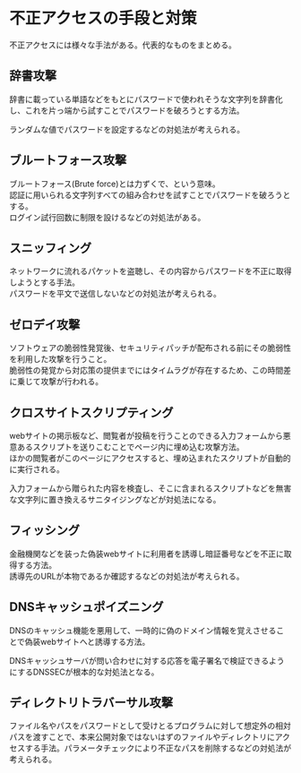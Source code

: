 # 不正アクセスの手段と対策

不正アクセスには様々な手法がある。代表的なものをまとめる。  


## 辞書攻撃

辞書に載っている単語などをもとにパスワードで使われそうな文字列を辞書化し、これを片っ端から試すことでパスワードを破ろうとする方法。  

ランダムな値でパスワードを設定するなどの対処法が考えられる。  

## ブルートフォース攻撃

ブルートフォース(Brute force)とは力ずくで、という意味。  
認証に用いられる文字列すべての組み合わせを試すことでパスワードを破ろうとする。  
ログイン試行回数に制限を設けるなどの対処法がある。  

## スニッフィング

ネットワークに流れるパケットを盗聴し、その内容からパスワードを不正に取得しようとする手法。  
パスワードを平文で送信しないなどの対処法が考えられる。  

## ゼロデイ攻撃

ソフトウェアの脆弱性発覚後、セキュリティパッチが配布される前にその脆弱性を利用した攻撃を行うこと。  
脆弱性の発覚から対応策の提供までにはタイムラグが存在するため、この時間差に乗じて攻撃が行われる。  

## クロスサイトスクリプティング

webサイトの掲示板など、閲覧者が投稿を行うことのできる入力フォームから悪意あるスクリプトを送りこむことでページ内に埋め込む攻撃方法。  
ほかの閲覧者がこのページにアクセスすると、埋め込まれたスクリプトが自動的に実行される。  

入力フォームから贈られた内容を検査し、そこに含まれるスクリプトなどを無害な文字列に置き換えるサニタイジングなどが対処法になる。  

## フィッシング

金融機関などを装った偽装webサイトに利用者を誘導し暗証番号などを不正に取得する方法。  
誘導先のURLが本物であるか確認するなどの対処法が考えられる。  

## DNSキャッシュポイズニング

DNSのキャッシュ機能を悪用して、一時的に偽のドメイン情報を覚えさせることで偽装webサイトへと誘導する方法。  

DNSキャッシュサーバが問い合わせに対する応答を電子署名で検証できるようにするDNSSECが根本的な対処法となる。

## ディレクトリトラバーサル攻撃

ファイル名やパスをパスワードとして受けとるプログラムに対して想定外の相対パスを渡すことで、本来公開対象ではないはずのファイルやディレクトリにアクセスする手法。パラメータチェックにより不正なパスを削除するなどの対処法が考えられる。